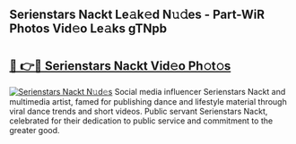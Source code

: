 ## Serienstars Nackt Le𝚊k𝚎d N𝚞𝚍es - Part-WiR Photos Vid𝚎o Le𝚊ks gTNpb

# <h2><a href="http://fb81oa.evod.top/?m=Serienstars+Nackt">🔗 👉🔴 Serienstars Nackt Vid𝚎o Ph𝚘t𝚘s</a></h2>

[![Serienstars Nackt N𝚞d𝚎s](https://i.imgur.com/8V9OHl7.gif)](http://fb81oa.evod.top/?m=Serienstars+Nackt)
Social media influencer Serienstars Nackt and multimedia artist, famed for publishing dance and lifestyle material through viral dance trends and short videos. Public servant Serienstars Nackt, celebrated for their dedication to public service and commitment to the greater good. 
